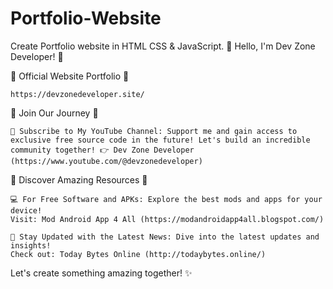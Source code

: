 # Portfolio-Website
Create Portfolio website in HTML CSS &amp; JavaScript.
🎉 Hello, I'm Dev Zone Developer! 🎉

🚀 Official Website Portfolio 🚀

    https://devzonedeveloper.site/

🚀 Join Our Journey 🚀

    🔔 Subscribe to My YouTube Channel: Support me and gain access to exclusive free source code in the future! Let's build an incredible community together! 👉 Dev Zone Developer (https://www.youtube.com/@devzonedeveloper)

🌟 Discover Amazing Resources 🌟

    💻 For Free Software and APKs: Explore the best mods and apps for your device!
    Visit: Mod Android App 4 All (https://modandroidapp4all.blogspot.com/)

    📰 Stay Updated with the Latest News: Dive into the latest updates and insights!
    Check out: Today Bytes Online (http://todaybytes.online/)

Let's create something amazing together! ✨

